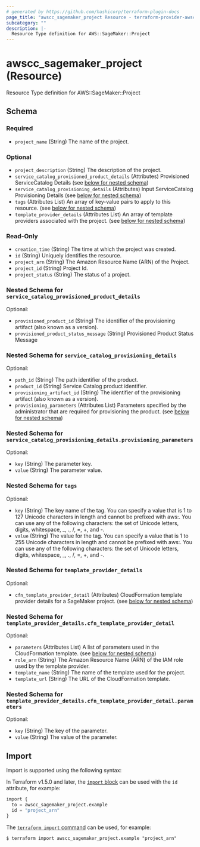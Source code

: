```yaml
---
# generated by https://github.com/hashicorp/terraform-plugin-docs
page_title: "awscc_sagemaker_project Resource - terraform-provider-awscc"
subcategory: ""
description: |-
  Resource Type definition for AWS::SageMaker::Project
---
```


# awscc_sagemaker_project (Resource)

Resource Type definition for AWS::SageMaker::Project



<!-- schema generated by tfplugindocs -->
## Schema

### Required

- `project_name` (String) The name of the project.

### Optional

- `project_description` (String) The description of the project.
- `service_catalog_provisioned_product_details` (Attributes) Provisioned ServiceCatalog  Details (see [below for nested schema](#nestedatt--service_catalog_provisioned_product_details))
- `service_catalog_provisioning_details` (Attributes) Input ServiceCatalog Provisioning Details (see [below for nested schema](#nestedatt--service_catalog_provisioning_details))
- `tags` (Attributes List) An array of key-value pairs to apply to this resource. (see [below for nested schema](#nestedatt--tags))
- `template_provider_details` (Attributes List) An array of template providers associated with the project. (see [below for nested schema](#nestedatt--template_provider_details))

### Read-Only

- `creation_time` (String) The time at which the project was created.
- `id` (String) Uniquely identifies the resource.
- `project_arn` (String) The Amazon Resource Name (ARN) of the Project.
- `project_id` (String) Project Id.
- `project_status` (String) The status of a project.

<a id="nestedatt--service_catalog_provisioned_product_details"></a>
### Nested Schema for `service_catalog_provisioned_product_details`

Optional:

- `provisioned_product_id` (String) The identifier of the provisioning artifact (also known as a version).
- `provisioned_product_status_message` (String) Provisioned Product Status Message


<a id="nestedatt--service_catalog_provisioning_details"></a>
### Nested Schema for `service_catalog_provisioning_details`

Optional:

- `path_id` (String) The path identifier of the product.
- `product_id` (String) Service Catalog product identifier.
- `provisioning_artifact_id` (String) The identifier of the provisioning artifact (also known as a version).
- `provisioning_parameters` (Attributes List) Parameters specified by the administrator that are required for provisioning the product. (see [below for nested schema](#nestedatt--service_catalog_provisioning_details--provisioning_parameters))

<a id="nestedatt--service_catalog_provisioning_details--provisioning_parameters"></a>
### Nested Schema for `service_catalog_provisioning_details.provisioning_parameters`

Optional:

- `key` (String) The parameter key.
- `value` (String) The parameter value.



<a id="nestedatt--tags"></a>
### Nested Schema for `tags`

Optional:

- `key` (String) The key name of the tag. You can specify a value that is 1 to 127 Unicode characters in length and cannot be prefixed with aws:. You can use any of the following characters: the set of Unicode letters, digits, whitespace, _, ., /, =, +, and -.
- `value` (String) The value for the tag. You can specify a value that is 1 to 255 Unicode characters in length and cannot be prefixed with aws:. You can use any of the following characters: the set of Unicode letters, digits, whitespace, _, ., /, =, +, and -.


<a id="nestedatt--template_provider_details"></a>
### Nested Schema for `template_provider_details`

Optional:

- `cfn_template_provider_detail` (Attributes) CloudFormation template provider details for a SageMaker project. (see [below for nested schema](#nestedatt--template_provider_details--cfn_template_provider_detail))

<a id="nestedatt--template_provider_details--cfn_template_provider_detail"></a>
### Nested Schema for `template_provider_details.cfn_template_provider_detail`

Optional:

- `parameters` (Attributes List) A list of parameters used in the CloudFormation template. (see [below for nested schema](#nestedatt--template_provider_details--cfn_template_provider_detail--parameters))
- `role_arn` (String) The Amazon Resource Name (ARN) of the IAM role used by the template provider.
- `template_name` (String) The name of the template used for the project.
- `template_url` (String) The URL of the CloudFormation template.

<a id="nestedatt--template_provider_details--cfn_template_provider_detail--parameters"></a>
### Nested Schema for `template_provider_details.cfn_template_provider_detail.parameters`

Optional:

- `key` (String) The key of the parameter.
- `value` (String) The value of the parameter.

## Import

Import is supported using the following syntax:

In Terraform v1.5.0 and later, the [`import` block](https://developer.hashicorp.com/terraform/language/import) can be used with the `id` attribute, for example:

```terraform
import {
  to = awscc_sagemaker_project.example
  id = "project_arn"
}
```

The [`terraform import` command](https://developer.hashicorp.com/terraform/cli/commands/import) can be used, for example:

```shell
$ terraform import awscc_sagemaker_project.example "project_arn"
```
